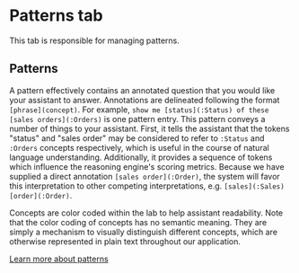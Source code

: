 # Patterns tab

This tab is responsible for managing patterns.

## Patterns

A pattern effectively contains an annotated question that you would like your assistant to answer. Annotations are delineated following the format `[phrase](concept)`. For example, `show me [status](:Status) of these [sales orders](:Orders)` is one pattern entry. This pattern conveys a number of things to your assistant. First, it tells the assistant that the tokens "status" and "sales order" may be considered to refer to `:Status` and `:Orders` concepts respectively, which is useful in the course of natural language understanding. Additionally, it provides a sequence of tokens which influence the reasoning engine's scoring metrics. Because we have supplied a direct annotation `[sales order](:Order)`, the system will favor this interpretation to other competing interpretations, e.g. `[sales](:Sales)` `[order](:Order)`.

Concepts are color coded within the lab to help assistant readability. Note that the color coding of concepts has no semantic meaning. They are simply a mechanism to visually distinguish different concepts, which are otherwise represented in plain text throughout our application.

[Learn more about patterns](../components/Patterns.md)

